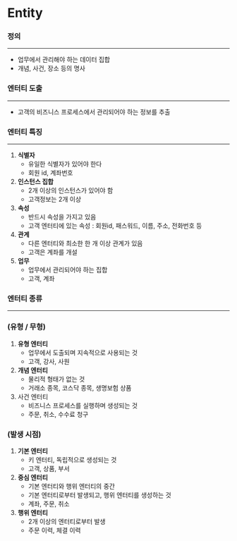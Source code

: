 # Entity

### 정의

---

- 업무에서 관리해야 하는 데이터 집합
- 개념, 사건, 장소 등의 명사

### 엔터티 도출

---

- 고객의 비즈니스 프로세스에서 관리되어야 하는 정보를 추출

### 엔터티 특징

---

1. **식별자**
    - 유일한 식별자가 있어야 한다
    - 회원 id, 계좌번호
2. **인스턴스 집합**
    - 2개 이상의 인스턴스가 있어야 함
    - 고객정보는 2개 이상
3. **속성**
    - 반드시 속성을 가지고 있음
    - 고객 엔터티에 있는 속성 : 회원id, 패스워드, 이름, 주소, 전화번호 등
4. **관계**
    - 다른 엔터티와 최소한 한 개 이상 관계가 있음
    - 고객은 계좌를 개설
5. **업무**
    - 업무에서 관리되어야 하는 집합
    - 고객, 계좌

### 엔터티 종류

---

### (유형 / 무형)

1. **유형 엔터티**
    - 업무에서 도출되며 지속적으로 사용되는 것
    - 고객, 강사, 사원
2. **개념 엔터티**
    - 물리적 형태가 없는 것
    - 거래소 종목, 코스닥 종목, 생명보험 상품
3. 사건 엔터티
    - 비즈니스 프로세스를 실행하며 생성되는 것
    - 주문, 취소, 수수료 청구

### (발생 시점)

1. **기본 엔터티**
    - 키 엔터티, 독립적으로 생성되는 것
    - 고객, 상품, 부서
2. **중심 엔터티**
    - 기본 엔터티와 행위 엔터티의 중간
    - 기본 엔터티로부터 발생되고, 행위 엔터티를 생성하는 것
    - 계좌, 주문, 취소
3. **행위 엔터티**
    - 2개 이상의 엔터티로부터 발생
    - 주문 이력, 체결 이력